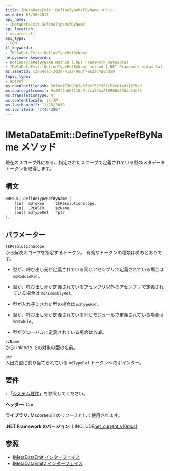 ```yaml
---
title: IMetaDataEmit::DefineTypeRefByName メソッド
ms.date: 03/30/2017
api_name:
- IMetaDataEmit.DefineTypeRefByName
api_location:
- mscoree.dll
api_type:
- COM
f1_keywords:
- IMetaDataEmit::DefineTypeRefByName
helpviewer_keywords:
- DefineTypeRefByName method [.NET Framework metadata]
- IMetaDataEmit::DefineTypeRefByName method [.NET Framework metadata]
ms.assetid: c30a4ce3-2d3e-411a-98df-e62ac4a5dd50
topic_type:
- apiref
ms.openlocfilehash: 3dfdd473b01bfe83def52f957c52e0f4d11375ad
ms.sourcegitcommit: 9a39f2a06f110c9c7ca54ba216900d038aa14ef3
ms.translationtype: MT
ms.contentlocale: ja-JP
ms.lasthandoff: 11/23/2019
ms.locfileid: "74434386"
---
```

# <a name="imetadataemitdefinetyperefbyname-method"></a>IMetaDataEmit::DefineTypeRefByName メソッド
現在のスコープ外にある、指定されたスコープで定義されている型のメタデータトークンを取得します。  
  
## <a name="syntax"></a>構文  
  
```cpp  
HRESULT DefineTypeRefByName (   
    [in]  mdToken     tkResolutionScope,   
    [in]  LPCWSTR     szName,   
    [out] mdTypeRef   *ptr   
);  
```  
  
## <a name="parameters"></a>パラメーター  
 `tkResolutionScope`  
 から解決スコープを指定するトークン。 有効なトークンの種類は次のとおりです。  
  
- 型が、呼び出し元が定義されている同じアセンブリで定義されている場合は `mdModuleRef`。  
  
- 型が、呼び出し元が定義されているアセンブリ以外のアセンブリで定義されている場合は `mdAssemblyRef`。  
  
- 型が入れ子にされた型の場合は `mdTypeRef`。  
  
- 型が、呼び出し元が定義されている同じモジュールで定義されている場合は `mdModule`。  
  
- 型がグローバルに定義されている場合は Null。  
  
 `szName`  
 からUnicode での対象の型の名前。  
  
 `ptr`  
 入出力型に割り当てられている `mdTypeRef` トークンへのポインター。  
  
## <a name="requirements"></a>要件  
 **:** 「[システム要件](../../../../docs/framework/get-started/system-requirements.md)」を参照してください。  
  
 **ヘッダー:** Cor  
  
 **ライブラリ:** Mscoree.dll のリソースとして使用されます。  
  
 **.NET Framework のバージョン:** [!INCLUDE[net_current_v10plus](../../../../includes/net-current-v10plus-md.md)]  
  
## <a name="see-also"></a>参照

- [IMetaDataEmit インターフェイス](../../../../docs/framework/unmanaged-api/metadata/imetadataemit-interface.md)
- [IMetaDataEmit2 インターフェイス](../../../../docs/framework/unmanaged-api/metadata/imetadataemit2-interface.md)
